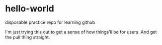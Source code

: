 # hello-world
disposable practice repo for learning github

I'm just trying this out to get a sense of how things'll be for users. And get the pull thing straight.
